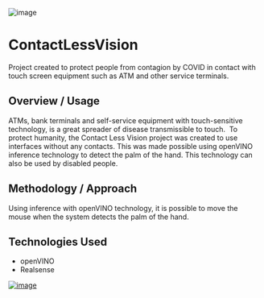 ![image](https://github.com/cabelo/ContactLessVision/assets/675645/0e24e9c6-04ce-458f-b6a1-ceafd65605d8)


# ContactLessVision
Project created to protect people from contagion by COVID in contact with touch screen equipment such as ATM and other service terminals.

## Overview / Usage

ATMs, bank terminals and self-service equipment with touch-sensitive technology, is a great spreader of disease transmissible to touch.
​
To protect humanity, the Contact Less Vision project was created to use interfaces without any contacts. This was made possible using openVINO inference technology to detect the palm of the hand. This technology can also be used by disabled people.

## Methodology / Approach

Using inference with openVINO technology, it is possible to move the mouse when the system detects the palm of the hand.

## Technologies Used
- openVINO
- Realsense

[![image](https://github.com/cabelo/ContactLessVision/assets/675645/54ba877f-b4ae-456e-b0d0-575262563ca5)](https://www.youtube.com/watch?v=tj6_dNdckJY)
